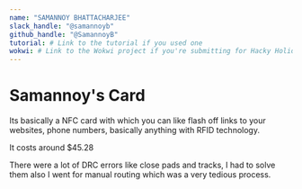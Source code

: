 ```yaml
---
name: "SAMANNOY BHATTACHARJEE"
slack_handle: "@samannoyb"
github_handle: "@SamannoyB"
tutorial: # Link to the tutorial if you used one
wokwi: # Link to the Wokwi project if you're submitting for Hacky Holidays
---
```


# Samannoy's Card

Its basically a NFC card with which you can like flash off links to your websites, phone numbers, basically anything with RFID technology.

It costs around $45.28

There were a lot of DRC errors like close pads and tracks, I had to solve them also I went for manual routing which was a very tedious process.

<!-- Describe your board in 2-3 sentences. What are you making? What will it do? -->

<!-- How much is it going to cost? -->

<!-- Tell us a little bit about your design process. What were some challenges? What helped? ***Totally optional*** -->
